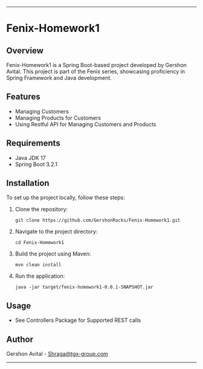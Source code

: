 ---

# Fenix-Homework1

## Overview
Fenix-Homework1 is a Spring Boot-based project developed by Gershon Avital. This project is part of the Fenix series, showcasing proficiency in Spring Framework and Java development.

## Features
* Managing Customers
* Managing Products for Customers
* Using Restful API for Managing Customers and Products

## Requirements
* Java JDK 17
* Spring Boot 3.2.1


## Installation
To set up the project locally, follow these steps:

1. Clone the repository:
   ```
   git clone https://github.com/GershonRocks/Fenix-Homework1.git
   ```
2. Navigate to the project directory:
   ```
   cd Fenix-Homework1
   ```
3. Build the project using Maven:
   ```
   mvn clean install
   ```
4. Run the application:
   ```
   java -jar target/fenix-homework1-0.0.1-SNAPSHOT.jar
   ```

## Usage
* See Controllers Package for Supported REST calls


## Author
Gershon Avital - [Shraga@tgx-group.com](mailto:Shraga@tgx-group.com)

---